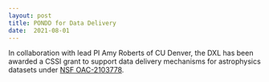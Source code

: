 ```yaml
---
layout: post
title: PONDD for Data Delivery
date:  2021-08-01
---
```


In collaboration with lead PI Amy Roberts of CU Denver, the DXL has been awarded a CSSI grant to support data delivery mechanisms for astrophysics datasets under [NSF OAC-2103778](https://zenodo.org/record/4158589#.Y8lfk9JKiXI).
